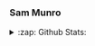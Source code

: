 ### Sam Munro

<details>
  <summary>:zap: Github Stats:</summary>
  <img align='left' alt="s-munro's github stats" src="https://github-readme-stats.vercel.app/api?username=s-munro&show_icons=true&theme=tokyonight" /> 
  
</details>



<!--
**s-munro/s-munro** is a ✨ _special_ ✨ repository because its `README.md` (this file) appears on your GitHub profile.

Here are some ideas to get you started:

- 🔭 I’m currently working on ...
- 🌱 I’m currently learning ...
- 👯 I’m looking to collaborate on ...
- 🤔 I’m looking for help with ...
- 💬 Ask me about ...
- 📫 How to reach me: ...
- 😄 Pronouns: ...
- ⚡ Fun fact: ...
-->
